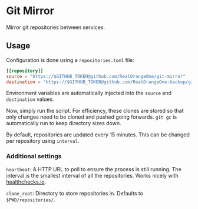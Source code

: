 # Git Mirror

Mirror git repositories between services.

## Usage

Configuration is done using a `repositories.toml` file:

```toml
[[repository]]
source = "https://$GITHUB_TOKEN@github.com/RealOrangeOne/git-mirror"
destination = "https://$GITHUB_TOKEN@github.com/RealOrangeOne-backup/git-mirror"
```

Environment variables are automatically injected into the `source` and `destination` values.

Now, simply run the script. For efficiency, these clones are stored so that only changes need to be cloned and pushed going forwards. `git gc` is automatically run to keep directory sizes down.

By default, repositories are updated every 15 minutes. This can be changed per repository using `interval`.

### Additional settings

`heartbeat`: A HTTP URL to poll to ensure the process is still running. The interval is the smallest interval of all the repositories. Works nicely with [healthchecks.io](https://healthchecks.io/).

`clone_root`: Directory to store repositories in. Defaults to `$PWD/repositories/`.
